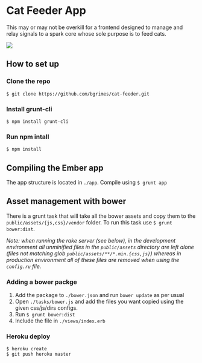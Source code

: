 # Cat Feeder App

This may or may not be overkill for a frontend designed to
manage and relay signals to a spark core whose sole purpose
is to feed cats.

![](http://i.imgur.com/qVvSKWS.jpg)

## How to set up

### Clone the repo

```$ git clone https://github.com/bgrimes/cat-feeder.git```

### Install grunt-cli

```$ npm install grunt-cli```

### Run npm intall

```$ npm install```

## Compiling the Ember app

The app structure is located in ```./app```. Compile using ```$ grunt app```

## Asset management with bower

There is a grunt task that will take all the bower assets and
copy them to the ```public/assets/{js,css}/vendor``` folder. To
run this task use ```$ grunt bower:dist```.

_Note: when running
the rake server (see below), in the development environment
all unminified files in the ```public/assets``` directory are
left alone (files not matching glob ```public/assets/**/*.min.{css,js}```)
whereas in production environment all of these files are removed
when using the ```config.ru``` file._

### Adding a bower packge

1. Add the package to ```./bower.json``` and run ```bower update``` as per usual
2. Open ```./tasks/bower.js``` and add the files
you want copied using the given css/js/dirs configs.
3. Run ```$ grunt bower:dist```
4. Include the file in ```./views/index.erb```

### Heroku deploy

```
$ heroku create
$ git push heroku master
```
